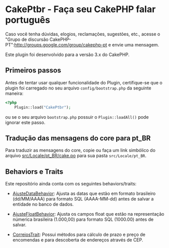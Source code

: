 # CakePtbr - Faça seu CakePHP falar português

Caso você tenha dúvidas, elogios, reclamações, sugestões, etc., acesse o
"Grupo de discursão CakePHP-PT":http://groups.google.com/group/cakephp-pt e envie uma mensagem.

Este plugin foi desenvolvido para a versão 3.x do CakePHP.


## Primeiros passos

Antes de tentar usar qualquer funcionalidade do Plugin, certifique-se que o plugin foi carregado no seu
arquivo ```config/bootstrap.php``` da seguinte maneira:

```php
<?php
    Plugin::load("CakePtbr");
```

ou se o seu arquivo ```bootstrap.php``` possuir o ```Plugin::loadAll()``` pode ignorar este passo.


## Tradução das mensagens do core para pt_BR

Para traduzir as mensagens do core, copie ou faça um link simbólico do 
arquivo [src/Locale/pt_BR/cake.po](../src/Locale/pt_BR/cake.po) para sua 
pasta ```src/Locale/pt_BR```.



## Behaviors e Traits

Este repositório ainda conta com os seguintes behaviors/traits:

* [AjusteDataBehavior](behaviors/ajuste_data.md): Ajusta as datas que estão em formato brasileiro (dd/MM/AAAA) 
para formato SQL (AAAA-MM-dd) antes de salvar a entidade no banco de dados.

* [AjusteFloatBehavior](behaviors/ajuste_float.md): Ajusta os campos float que estão na representação númerica 
brasileira (1.000,00) para formato SQL (1000.00) antes de salvar.

* [CorreiosTrait](behaviors/correios_trait.md): Possui métodos para cálculo de prazo e preço de encomendas e 
para descoberta de endereços através de CEP.
